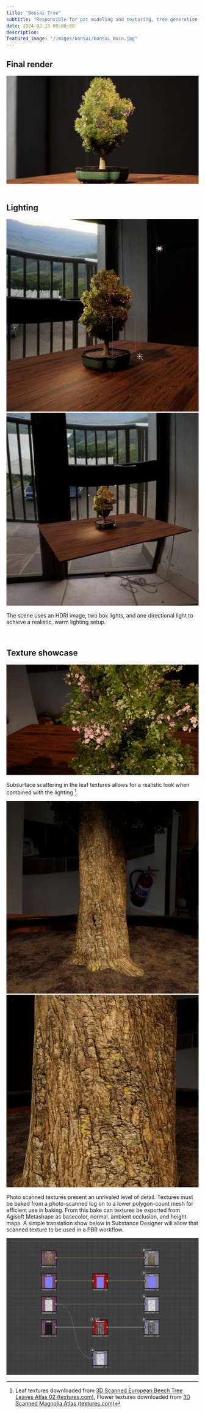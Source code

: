```yaml
---
title: "Bonsai Tree"
subtitle: "Responsible for pot modeling and texturing, tree generation, photogrammetry scan processing, tree texturing, and rendering"
date: 2024-02-15 00:00:00
description: 
featured_image: "/images/bonsai/bonsai_main.jpg"
---
```


## Final render

<div class="gallery" data-columns="1">
	<img src="/images/bonsai/bonsai_final_render.png">
</div>



<br/>

## Lighting

<div class="gallery" data-columns="2">
	<img src="/images/bonsai/bonsai_lighting_1.png">
    <img src="/images/bonsai/bonsai_lighting_2.png">
</div>

The scene uses an HDRI image, two box lights, and one directional light to achieve a realistic, warm lighting setup.



<br/>

## Texture showcase

<div class="gallery" data-columns="1">
	<img src="/images/bonsai/bonsai_texture_1.png">
</div>

Subsurface scattering in the leaf textures allows for a realistic look when combined with the lighting [^1].

<div class="gallery" data-columns="2">
	<img src="/images/bonsai/bonsai_texture_2.png">
    <img src="/images/bonsai/bonsai_texture_3.png">
</div>

Photo scanned textures present an unrivaled level of detail. Textures must be baked from a photo-scanned log on to a lower polygon-count mesh for efficient use in baking. From this bake can textures be exported from Agisoft Metashape as basecolor, normal. ambient occlusion, and height maps. A simple translation show below in Substance Designer will allow that scanned texture to be used in a PBR workflow. 

<div class="gallery" data-columns="1">
	<img src="/images/bonsai/bonsai_texture_4.png">
</div>

[^1]: Leaf textures downloaded from [3D Scanned European Beech Tree Leaves Atlas 02 (textures.com).](https://www.textures.com/download/3DAtlas0364/136884) Flower textures downloaded from [​3D Scanned Magnolia Atlas (textures.com)](https://www.textures.com/download/3DAtlas0033/133343)